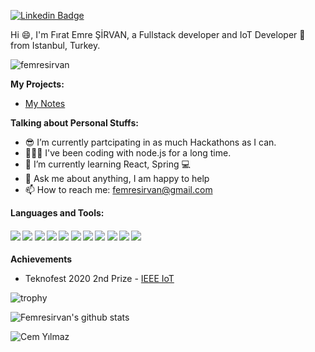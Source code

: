 [![Linkedin Badge](https://img.shields.io/badge/-femresirvan-blue?style=flat-square&logo=Linkedin&logoColor=white&link=https://www.linkedin.com/in/femresirvan/)](https://www.linkedin.com/in/femresirvan/) 

Hi 😄, I'm Fırat Emre ŞİRVAN, a Fullstack developer and IoT Developer 🚀 from Istanbul, Turkey.

<p align="left"> <img src="https://komarev.com/ghpvc/?username=femresirvan" alt="femresirvan" /> </p> 

**My Projects:**
- [My Notes](https://github.com/femresirvan/my-notes)

**Talking about Personal Stuffs:**

- 😎 I’m currently partcipating in as much Hackathons as I can.
- 👨🏽‍💻 I've been coding with node.js for a long time. 
- 🌱 I’m currently learning React, Spring 💻
- 💬 Ask me about anything, I am happy to help
- 📫 How to reach me: femresirvan@gmail.com

**Languages and Tools:**   

####      ![](https://img.shields.io/badge/node.js-%3C%2F%3E-%23success?style=plastic&&logo=node.js&logoColor=white&style=flat) ![](https://img.shields.io/badge/Linux-%23-yellow?style=plastic&&logo=ubuntu&logoColor=white&style=flat&color=blueviolet) ![](https://img.shields.io/badge/PostgreSQL-%3C%2F%3E-yellow?style=plastic&&logo=postgresql&logoColor=white&style=flat&color=cyan) ![](https://img.shields.io/badge/HTML-%3C%2F%3E-yellow?style=plastic&&logo=html5&logoColor=white&style=flat&color=white) ![](https://img.shields.io/badge/CSS-%3C%2F%3E-yellow?style=plastic&&logo=css3&logoColor=white&style=flat&color=white) ![](https://img.shields.io/badge/Javascript-%3C%2F%3E-yellow?style=plastic&&logo=javascript&logoColor=yellow&style=flat&color=yellow) ![](https://img.shields.io/badge/Java-%3C%2F%3E-yellow?style=plastic&&logo=java&logoColor=red&style=flat&color=red) <!-- ![](https://img.shields.io/badge/Spring%20Boot-%3C%2F%3E-yellow?style=plastic&&logo=springboot&logoColor=green&style=flat&color=green)  -->![](https://img.shields.io/badge/Bootstrap%204.0-%3C%2F%3E-yellow?style=plastic&&logo=bootstrap&logoColor=blue&style=flat&color=blue) ![](https://img.shields.io/badge/Windows-%23-yellow?style=plastic&&logo=windows&logoColor=cyan&style=flat&color=cyan) ![](https://img.shields.io/badge/MongoDB-%3C%2F%3E-yellow?style=plastic&&logo=MongoDB&logoColor=green&style=flat&color=green) ![](https://img.shields.io/badge/MySQL-%3C%2F%3E-yellow?style=plastic&&logo=MySQL&logoColor=white&style=flat&color=blue)
**Achievements**  

- Teknofest 2020 2nd Prize - [IEEE IoT](https://www.teknofest.org/yarisma-detaylar-11.html#v-pills-finalist)

![trophy](https://github-profile-trophy.vercel.app/?username=femresirvan&rank=SSS,SS,S,AAA,AA,A,SECRET&theme=onedark)

![Femresirvan's github stats](https://github-readme-stats.vercel.app/api?username=femresirvan&show_icons=true&theme=gruvbox)

<!--![Dino](https://raw.githubusercontent.com/sanket9006/sanket9006/master/dino.gif)-->

![Cem Yılmaz](https://c.tenor.com/5iBPtqlFPv8AAAAd/cem-y%C4%B1lmaz.gif)
